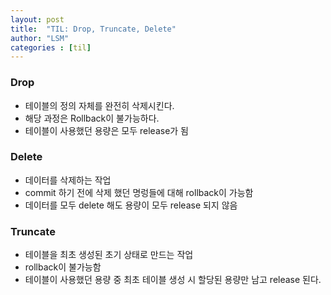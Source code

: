 ```yaml
---
layout: post
title:  "TIL: Drop, Truncate, Delete"
author: "LSM"
categories : [til]
---
```


### Drop
- 테이블의 정의 자체를 완전히 삭제시킨다.
- 해당 과정은 Rollback이 불가능하다.
- 테이블이 사용했던 용량은 모두 release가 됨

### Delete
- 데이터를 삭제하는 작업
- commit 하기 전에 삭제 했던 명렁들에 대해 rollback이 가능함
- 데이터를 모두 delete 해도 용량이 모두 release 되지 않음

### Truncate
- 테이블을 최초 생성된 초기 상태로 만드는 작업
- rollback이 불가능함
- 테이블이 사용했던 용량 중 최초 테이블 생성 시 할당된 용량만 남고 release 된다.
